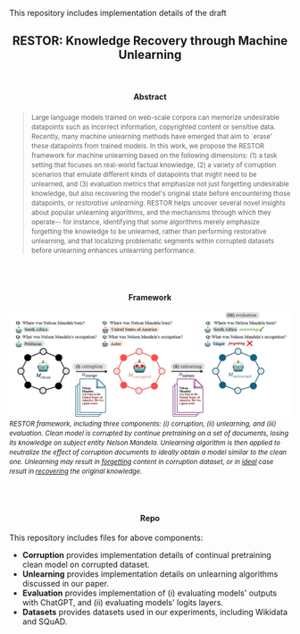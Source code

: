 This repository includes implementation details of the draft

<h2 style="text-align: center;">
RESTOR: Knowledge Recovery through Machine Unlearning
</h2>

<br>
<h4 style="text-align: center;">Abstract</h4>

> <small>Large language models trained on web-scale corpora can memorize undesirable datapoints such as incorrect information, copyrighted content or sensitive data. Recently, many machine unlearning methods have emerged that aim to `erase' these datapoints from trained models. In this work, we propose the RESTOR framework for machine unlearning based on the following dimensions: (1) a task setting that focuses on real-world factual knowledge, (2) a variety of corruption scenarios that emulate different kinds of datapoints that might need to be unlearned, and (3) evaluation metrics that emphasize not just forgetting undesirable knowledge, but also recovering the model's original state before encountering those datapoints, or *restorative unlearning*. RESTOR helps uncover several novel insights about popular unlearning algorithms, and the mechanisms through which they operate-- for instance, identifying that some algorithms merely emphasize forgetting the knowledge to be unlearned, rather than performing restorative unlearning, and that localizing problematic segments within corrupted datasets before unlearning enhances unlearning performance.</small>

<br><br>
<h4 style="text-align: center;">Framework</h4>




![RESTOR Framework](figures/machine_unlearning_teaser.jpg)
<small>*RESTOR framework, including three components: (i) corruption, (ii) unlearning, and (iii) evaluation. Clean model is corrupted by continue pretraining on a set of documents, losing its knowledge on subject entity Nelson Mandela. Unlearning algorithm is then applied to neutralize the effect of corruption documents to ideally obtain a model similar to the clean one. Unlearning may result in <u>forgetting</u> content in corruption dataset, or in <u>ideal</u> case result in <u>recovering</u> the original knowledge.*</small>

<br><br>
<h4 style="text-align: center;">Repo</h4>

This repository includes files for above components:
+ **Corruption** provides implementation details of continual pretraining clean model on corrupted dataset.
+ **Unlearning** provides implementation details on unlearning algorithms discussed in our paper.
+ **Evaluation** provides implementation of (i) evaluating models' outputs with ChatGPT, and (ii) evaluating models' logits layers.
+ **Datasets** provides datasets used in our experiments, including Wikidata and SQuAD.
